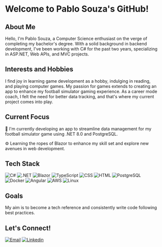 # Welcome to Pablo Souza's GitHub!

## About Me
Hello, I'm Pablo Souza, a Computer Science enthusiast on the verge of completing my bachelor's degree. With a solid background in backend development, I've been working with C# for the past two years, specializing in ASP.NET, Web APIs, and MVC projects.

## Interests and Hobbies 
I find joy in learning game development as a hobby, indulging in reading, and playing computer games. My passion for games extends to creating an app to enhance my football simulator gaming experience. As a career mode coach, I felt the need for better data tracking, and that's where my current project comes into play.

## Current Focus

🚀 I'm currently developing an app to streamline data management for my football simulator game using .NET 8.0 and PostgreSQL.

⚙️ Learning the ropes of Blazor to enhance my skill set and explore new avenues in web development.

## Tech Stack 
![C#](https://img.shields.io/badge/C%23-gray?style=plastic&logo=csharp)
![.NET](https://img.shields.io/badge/.NET-gray?style=plastic&logo=.net)
![Blazor](https://img.shields.io/badge/Blazor-gray?style=plastic&logo=blazor)
![TypeScript](https://img.shields.io/badge/TypeScript-gray?style=plastic&logo=typescript)
![CSS](https://img.shields.io/badge/CSS-gray?style=plastic&logo=css3)
![HTML](https://img.shields.io/badge/HTML-gray?style=plastic&logo=html5)
![PostgreSQL](https://img.shields.io/badge/PostgreSQL-gray?style=plastic&logo=postgresql)
![Docker](https://img.shields.io/badge/Docker-gray?style=plastic&logo=docker)
![Angular](https://img.shields.io/badge/Angular-gray?style=plastic&logo=angular)
![AWS](https://img.shields.io/badge/AWS-gray?style=plastic&logo=amazonaws)
![Linux](https://img.shields.io/badge/Linux-gray?style=plastic&logo=linux)

## Goals

My aim is to become a tech reference and consistently write code following best practices.
## Let's Connect!

[![Email](https://img.shields.io/badge/pablo.osouza@outlook.com-blue?style=for-the-badge&logo=microsoftoutlook)](mailto:pablo.osouza@outlook.com) 
[![Linkedin](https://img.shields.io/badge/szpbl-blue?style=for-the-badge&logo=linkedin)](https://www.linkedin.com/in/szpbl/)
